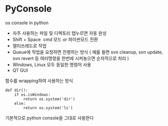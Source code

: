 # PyConsole
os console in python
- 자주 사용하는 파일 및 디렉토리 탭누르면 자동 완성
- Shift + Space  cmd 모드 or 파이썬모드 전환
- 멀티쓰레드로 작업
- Queue에 작업을 요청하면 진행하는 방식 ( 예를 들면 svn cleanup, svn update, svn revert 등 여러명령을 한번에 시켜놓으면 순차적으로 처리 )
- Windows, Linux 모두 동일한 명령어 사용
- QT GUI

함수를 wrapping하여 사용하는 방식 
```
def dir():
    if os.isWindows:
        return os.system('dir')
    else:
        return os.system('ls')
```
기본적으로 python console을 그대로 사용한다
